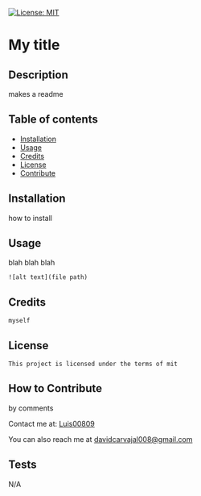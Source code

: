 [![License: MIT](https://img.shields.io/badge/License-MIT-yellow.svg)](https://opensource.org/licenses/MIT)
   # My title

   ## Description
   
   makes a readme
   
   ## Table of contents
   
   - [Installation](#installation)
   - [Usage](#usage)
   - [Credits](#credits)
   - [License](#license)
   - [Contribute](#how-to-contribute)
   
   
   ## Installation
   how to install
   
   ## Usage
   
  blah blah blah
   
  
   
    ![alt text](file path)
   
   ## Credits
   
    myself

   ## License 
   
    This project is licensed under the terms of mit

   
   ## How to Contribute
   by comments
   
   Contact me at: [Luis00809](https://github.com/Luis00809)
   
   You can also reach me at davidcarvajal008@gmail.com
   
   ## Tests
   
   N/A